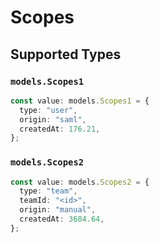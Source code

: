# Scopes


## Supported Types

### `models.Scopes1`

```typescript
const value: models.Scopes1 = {
  type: "user",
  origin: "saml",
  createdAt: 176.21,
};
```

### `models.Scopes2`

```typescript
const value: models.Scopes2 = {
  type: "team",
  teamId: "<id>",
  origin: "manual",
  createdAt: 3684.64,
};
```

